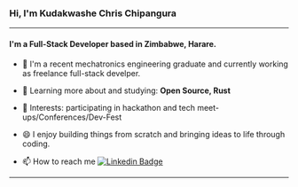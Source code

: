 ### Hi, I'm Kudakwashe Chris Chipangura
---

#### I'm a Full-Stack Developer based in Zimbabwe, Harare.

- 🏢 I'm a recent mechatronics engineering graduate and currently working as freelance full-stack develper.
- 🌱 Learning more about and studying: **Open Source, Rust**
- 💜 Interests: participating in hackathon and tech meet-ups/Conferences/Dev-Fest
- 😄  I enjoy building things from scratch and bringing ideas to life through coding.

- :mailbox: How to reach me [![Linkedin Badge](https://img.shields.io/badge/-LINKEDIN-blue?style=flat&logo=Linkedin&logoColor=white)](https://www.linkedin.com/in/kudachipangura/)
---
